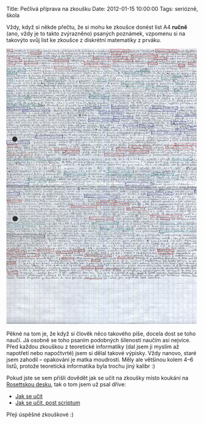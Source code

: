 Title: Pečlivá příprava na zkoušku
Date: 2012-01-15 10:00:00
Tags: seriózně, škola

Vždy, když si někde přečtu, že si mohu ke zkoušce donést list A4 **ručně** (ano, vždy je to takto zvýrazněno) psaných poznámek, vzpomenu si na takovýto svůj list ke zkoušce z diskrétní matematiky z prváku.

![obrázek](images/163.jpg)

Pěkné na tom je, že když si člověk něco takového píše, docela dost se toho naučí. Já osobně se toho psaním podobných šíleností naučím asi nejvíce. Před každou zkouškou z teoretické informatiky (dal jsem ji myslím až napotřetí nebo napočtvrté) jsem si dělal takové výpisky. Vždy nanovo, staré jsem zahodil – opakování je matka moudrosti. Měly ale většinou kolem 4–6 listů, protože teoretická informatika byla trochu jiný kalibr :)

Pokud jste se sem přišli dovědět jak se učit na zkoušky místo koukání na [Rosettskou desku](https://cs.wikipedia.org/wiki/Rosettská_deska), tak o tom jsem už psal dříve:

-   [Jak se učit](http://blog.javorek.net/jak-se-ucit/)
-   [Jak se učit, post scriptum](http://blog.javorek.net/jak-se-ucit-post-scriptum/)

Přeji úspěšné zkouškové :)